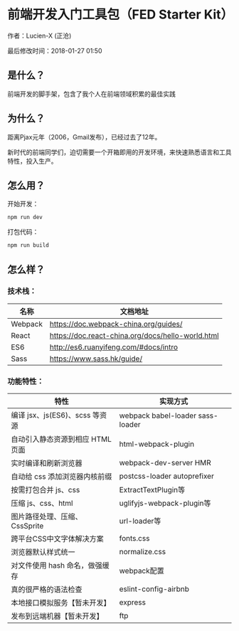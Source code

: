 # 前端开发入门工具包（FED Starter Kit）

作者：Lucien-X (正沧)

最后修改时间：2018-01-27  01:50



## 是什么？

前端开发的脚手架，包含了我个人在前端领域积累的最佳实践



## 为什么？

距离Pjax元年（2006，Gmail发布），已经过去了12年。

新时代的前端同学们，迫切需要一个开箱即用的开发环境，来快速熟悉语言和工具特性，投入生产。



## 怎么用？

开始开发：

```bash
npm run dev
```

打包代码：

```bash
npm run build
```



## 怎么样？

### 技术栈：

| 名称      | 文档地址                                     |
| ------- | ---------------------------------------- |
| Webpack | https://doc.webpack-china.org/guides/    |
| React   | https://doc.react-china.org/docs/hello-world.html |
| ES6     | http://es6.ruanyifeng.com/#docs/intro    |
| Sass    | https://www.sass.hk/guide/               |

### 功能特性：

| 特性                      | 实现方式                             |
| ----------------------- | -------------------------------- |
| 编译 jsx、js(ES6)、scss 等资源 | webpack babel-loader sass-loader |
| 自动引入静态资源到相应 HTML 页面     | html-webpack-plugin              |
| 实时编译和刷新浏览器              | webpack-dev-server HMR           |
| 自动给 css 添加浏览器内核前缀       | postcss-loader  autoprefixer     |
| 按需打包合并 js、css           | ExtractTextPlugin等               |
| 压缩 js、css、html          | uglifyjs-webpack-plugin等         |
| 图片路径处理、压缩、CssSprite     | url-loader等                      |
| 跨平台CSS中文字体解决方案          | fonts.css                        |
| 浏览器默认样式统一               | normalize.css                    |
| 对文件使用 hash 命名，做强缓存      | webpack配置                        |
| 真的很严格的语法检查              | eslint-config-airbnb             |
| 本地接口模拟服务【暂未开发】          | express                          |
| 发布到远端机器【暂未开发】           | ftp                              |

